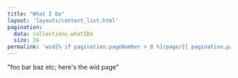 ```yaml
---
title: "What I Do"
layout: 'layouts/content_list.html'
pagination:
  data: collections.whatIDo
  size: 24
permalink: 'wid{% if pagination.pageNumber > 0 %}/page/{{ pagination.pageNumber }}{% endif %}/'
---
```


"foo bar baz etc; here's the wid page"